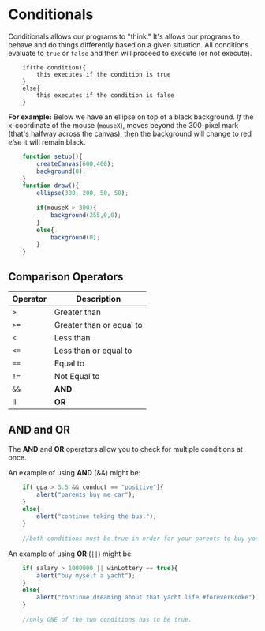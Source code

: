 # Conditionals

Conditionals allows our programs to "think." It's allows our programs to behave and do things differently based on a given situation. All conditions evaluate to `true` or `false` and then will proceed to execute (or not execute).

```
    if(the condition){
        this executes if the condition is true
    }
    else{
        this executes if the condition is false
    }
```

**For example:** Below we have an ellipse on top of a black background. *If* the x-coordinate of the mouse (`mouseX`), moves beyond the 300-pixel mark (that's halfway across the canvas), then the background will change to red *else* it will remain black.
```javascript
    function setup(){
        createCanvas(600,400);
        background(0);
    }
    function draw(){
        ellipse(300, 200, 50, 50);
        
        if(mouseX > 300){
            background(255,0,0);
        }
        else{
            background(0);
        }
    }
```

## Comparison Operators

Operator | Description 
---------| ----------- 
`>`      | Greater than 
`>=`     | Greater than or equal to 
`<`      | Less than 
`<=`     | Less than or equal to 
`==`     | Equal to 
`!=`     | Not Equal to 
`&&`     | **AND** 
ll    | **OR** 

## AND and OR

The **AND** and **OR** operators allow you to check for multiple conditions at once.

An example of using **AND** (&&) might be:

```javascript
    if( gpa > 3.5 && conduct == "positive"){
        alert("parents buy me car");
    }
    else{
        alert("continue taking the bus.");
    }
    
    //both conditions must be true in order for your parents to buy you a car.
```

An example of using **OR** (`||`) might be:

```javascript
    if( salary > 1000000 || winLottery == true){
        alert("buy myself a yacht");
    }
    else{
        alert("continue dreaming about that yacht life #foreverBroke");
    }
    
    //only ONE of the two conditions has to be true.
```